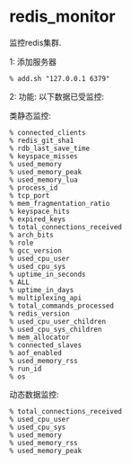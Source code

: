redis_monitor
=============

监控redis集群.

1: 添加服务器
	
	% add.sh "127.0.0.1 6379"


2: 功能:
以下数据已受监控:

类静态监控:
	
	% connected_clients
	% redis_git_sha1
	% rdb_last_save_time
	% keyspace_misses
	% used_memory
	% used_memory_peak
	% used_memory_lua
	% process_id
	% tcp_port
	% mem_fragmentation_ratio
	% keyspace_hits
	% expired_keys
	% total_connections_received
	% arch_bits
	% role
	% gcc_version
	% used_cpu_user
	% used_cpu_sys
	% uptime_in_seconds
	% ALL
	% uptime_in_days
	% multiplexing_api
	% total_commands_processed
	% redis_version
	% used_cpu_user_children
	% used_cpu_sys_children
	% mem_allocator
	% connected_slaves
	% aof_enabled
	% used_memory_rss
	% run_id
	% os

动态数据监控:
	
	% total_connections_received
	% used_cpu_user
	% used_cpu_sys
	% used_memory
	% used_memory_rss
	% used_memory_peak

